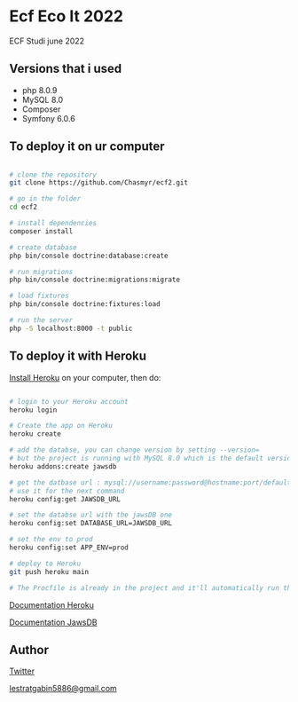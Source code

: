 # Ecf Eco It 2022

ECF Studi june 2022

## Versions that i used
- php 8.0.9
- MySQL 8.0
- Composer 
- Symfony 6.0.6

## To deploy it on ur computer
```bash

# clone the repository
git clone https://github.com/Chasmyr/ecf2.git

# go in the folder
cd ecf2

# install dependencies
composer install

# create database
php bin/console doctrine:database:create

# run migrations
php bin/console doctrine:migrations:migrate

# load fixtures
php bin/console doctrine:fixtures:load

# run the server
php -S localhost:8000 -t public

```

## To deploy it with Heroku

[Install Heroku](https://devcenter.heroku.com/articles/heroku-cli#install-the-heroku-cli) 
on your computer, then do:

```bash

# login to your Heroku account
heroku login

# Create the app on Heroku
heroku create

# add the databse, you can change version by setting --version= 
# but the project is running with MySQL 8.0 which is the default version of JawsDB
heroku addons:create jawsdb

# get the datbase url : mysql://username:password@hostname:port/default_schema
# use it for the next command
heroku config:get JAWSDB_URL

# set the databse url with the jawsDB one
heroku config:set DATABASE_URL=JAWSDB_URL

# set the env to prod
heroku config:set APP_ENV=prod

# deploy to Heroku
git push heroku main

# The Procfile is already in the project and it'll automatically run the migrations
```

[Documentation Heroku](https://devcenter.heroku.com/articles/deploying-symfony4)

[Documentation JawsDB](https://devcenter.heroku.com/articles/jawsdb)

## Author
[Twitter](https://twitter.com/Chasmyr__)

lestratgabin5886@gmail.com
